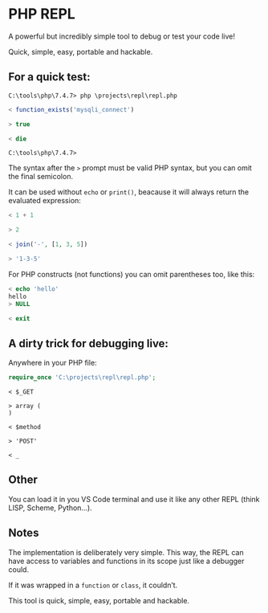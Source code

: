 # PHP REPL

A powerful but incredibly simple tool to debug or test your code live!

Quick, simple, easy, portable and hackable.

## For a quick test:

```
C:\tools\php\7.4.7> php \projects\repl\repl.php
```

```php
< function_exists('mysqli_connect')

> true

< die
```

```
C:\tools\php\7.4.7>
```

The syntax after the `>` prompt must be valid PHP syntax, but you can omit the
final semicolon.

It can be used without `echo` or `print()`, beacause it will always return the
evaluated expression:

```php
< 1 + 1

> 2

< join('-', [1, 3, 5])

> '1-3-5'
```

For PHP constructs (not functions) you can omit parentheses too, like this:

```php
< echo 'hello'
hello
> NULL

< exit
```

## A dirty trick for debugging live:

Anywhere in your PHP file:

```php
require_once 'C:\projects\repl\repl.php';

```

```
< $_GET

> array (
)

< $method

> 'POST'

< _
```

## Other

You can load it in you VS Code terminal and use it like any other REPL (think
LISP, Scheme, Python...).

## Notes

The implementation is deliberately very simple. This way, the REPL can have
access to variables and functions in its scope just like a debugger could.

If it was wrapped in a `function` or `class`, it couldn’t.

This tool is quick, simple, easy, portable and hackable.